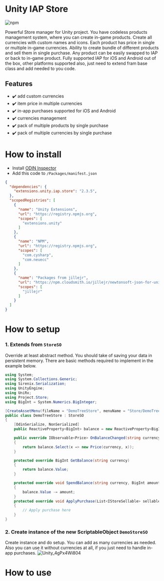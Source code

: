 # Unity IAP Store
![npm](https://img.shields.io/npm/v/extensions.unity.iap.store)

Powerful Store manager for Unity project. You have codeless products management system, where you can create in-game products. Create all currencies with custom names and icons. Each product has price in single or multiple in-game currencies. Ability to create bundle of different products and sell them in single purchase. Any product can be easily swapped to IAP or back to in-game product. Fully supported IAP for iOS and Android out of the box, other platforms supported also, just need to extend fram base class and add needed to you code.

## Features

- ✔️ add custom currencies
- ✔️ item price in multiple currencies 
- ✔️ in-app purchases supported for iOS and Android
- ✔️ currencies management
- ✔️ pack of multiple products by single purchase
- ✔️ pack of multiple currencies by single purchase

# How to install

- Install [ODIN Inspector](https://odininspector.com/)
- Add this code to <code>/Packages/manifest.json</code>
```json
{
  "dependencies": {
    "extensions.unity.iap.store": "2.3.5",
  },
  "scopedRegistries": [
    {
      "name": "Unity Extensions",
      "url": "https://registry.npmjs.org",
      "scopes": [
        "extensions.unity"
      ]
    },
    {
      "name": "NPM",
      "url": "https://registry.npmjs.org",
      "scopes": [
        "com.cysharp",
        "com.neuecc"
      ]
    },
    {
      "name": "Packages from jillejr",
      "url": "https://npm.cloudsmith.io/jillejr/newtonsoft-json-for-unity/",
      "scopes": [
        "jillejr"
      ]
    }
  ]
}
```

# How to setup
### 1. Extends from `StoreSO`
Override at least abstract method. You should take of saving your data in persistent memory. There are basic methods required to implement in the example below.
```C#
using System;
using System.Collections.Generic;
using Sirenix.Serialization;
using UnityEngine;
using UniRx;
using Project.Store;
using BigInt = System.Numerics.BigInteger;

[CreateAssetMenu(fileName = "DemoTreeStore", menuName = "Store/DemoTreeStore")]
public class DemoTreeStore : StoreSO
{
    [OdinSerialize, NonSerialized]
    public ReactiveProperty<BigInt> balance = new ReactiveProperty<BigInt>();

    public override IObservable<Price> OnBalanceChanged(string currency)
    {
        return balance.Select(x => new Price(currency, x));
    }

    protected override BigInt GetBalance(string currency)
    {
        return balance.Value;
    }

    protected override void SpendBalance(string currency, BigInt amount)
    {
        balance.Value -= amount;
    }
    protected override void ApplyPurchase(List<IStoreSellable> sellables)
    {
        // Apply purchase here
    }
}
```
### 2. Create instance of the new ScriptableObject `DemoStoreSO`
Create instance and do setup. You can add as many currencies as needed. Also you can use it without currencies at all, if you just need to handle in-app purchases.
![Unity_4gPx4Wi804](https://user-images.githubusercontent.com/9135028/182863155-054f4b69-085f-4cae-8e55-3e24b21e1127.gif)

# How to use
